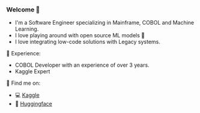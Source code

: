 ### Welcome 👋

- I'm a Software Engineer specializing in Mainframe, COBOL and Machine Learning.
- I love playing around with open source ML models 🤗
- I love integrating low-code solutions with Legacy systems.

💼 Experience:
- COBOL Developer with an experience of over 3 years.
- Kaggle Expert

🔎 Find me on:

- 💻 [Kaggle](https://www.kaggle.com/anzarwani2)
- 🤗 [Huggingface](https://huggingface.co/weightedhuman)
